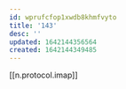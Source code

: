```yaml
---
id: wprufcfop1xwdb8khmfvyto
title: '143'
desc: ''
updated: 1642144356564
created: 1642144349485
---
```



[[n.protocol.imap]]
